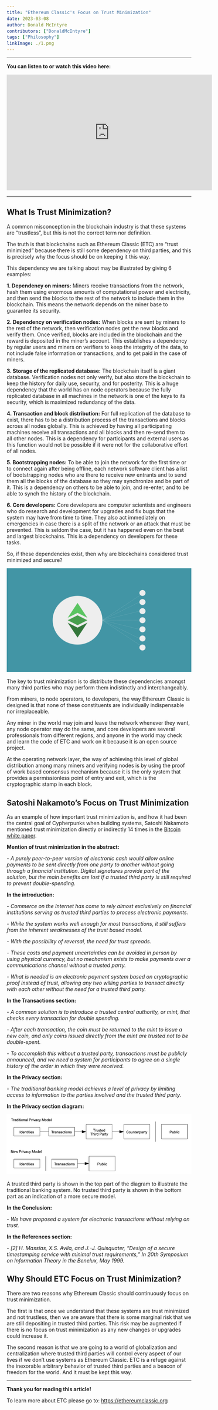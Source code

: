 ```yaml
---
title: "Ethereum Classic's Focus on Trust Minimization"
date: 2023-03-08
author: Donald McIntyre
contributors: ["DonaldMcIntyre"]
tags: ["Philosophy"]
linkImage: ./1.png
---
```


---
**You can listen to or watch this video here:**

<iframe width="560" height="315" src="https://www.youtube.com/embed/I9t3xHtAA48" title="YouTube video player" frameborder="0" allow="accelerometer; autoplay; clipboard-write; encrypted-media; gyroscope; picture-in-picture; web-share" allowfullscreen></iframe>

---

## What Is Trust Minimization?

A common misconception in the blockchain industry is that these systems are “trustless”, but this is not the correct term nor definition. 

The truth is that blockchains such as Ethereum Classic (ETC) are “trust minimized” because there is still some dependency on third parties, and this is precisely why the focus should be on keeping it this way.

This dependency we are talking about may be illustrated by giving 6 examples:

**1. Dependency on miners:** Miners receive transactions from the network, hash them using enormous amounts of computational power and electricity, and then send the blocks to the rest of the network to include them in the blockchain. This means the network depends on the miner base to guarantee its security.

**2. Dependency on verification nodes:** When blocks are sent by miners to the rest of the network, then verification nodes get the new blocks and verify them. Once verified, blocks are included in the blockchain and the reward is deposited in the miner’s account. This establishes a dependency by regular users and miners on verifiers to keep the integrity of the data, to not include false information or transactions, and to get paid in the case of miners.

**3. Storage of the replicated database:** The blockchain itself is a giant database. Verification nodes not only verify, but also store the blockchain to keep the history for daily use, security, and for posterity. This is a huge dependency that the world has on node operators because the fully replicated database in all machines in the network is one of the keys to its security, which is maximized redundancy of the data.

**4. Transaction and block distribution:** For full replication of the database to exist, there has to be a distribution process of the transactions and blocks across all nodes globally. This is achieved by having all participating machines receive all transactions and all blocks and then re-send them to all other nodes. This is a dependency for participants and external users as this function would not be possible if it were not for the collaborative effort of all nodes.

**5. Bootstrapping nodes:** To be able to join the network for the first time or to connect again after being offline, each network software client has a list of bootstrapping nodes who are there to receive new entrants and to send them all the blocks of the database so they may synchronize and be part of it. This is a dependency on others to be able to join, and re-enter, and to be able to synch the history of the blockchain.

**6. Core developers:** Core developers are computer scientists and engineers who do research and development for upgrades and fix bugs that the system may have from time to time. They also act immediately on emergencies in case there is a split of the network or an attack that must be prevented. This is seldom the case, but it has happened even on the best and largest blockchains. This is a dependency on developers for these tasks.

So, if these dependencies exist, then why are blockchains considered trust minimized and secure?

![The key of trust minimization is to distribute risk.](./1.png)

The key to trust minimization is to distribute these dependencies amongst many third parties who may perform them indistinctly and interchangeably. 

From miners, to node operators, to developers, the way Ethereum Classic is designed is that none of these constituents are individually indispensable nor irreplaceable. 

Any miner in the world may join and leave the network whenever they want, any node operator may do the same, and core developers are several professionals from different regions, and anyone in the world may check and learn the code of ETC and work on it because it is an open source project.

At the operating network layer, the way of achieving this level of global distribution among many miners and verifying nodes is by using the proof of work based consensus mechanism because it is the only system that provides a permissionless point of entry and exit, which is the cryptographic stamp in each block. 

## Satoshi Nakamoto’s Focus on Trust Minimization

As an example of how important trust minimization is, and how it had been the central goal of Cypherpunks when building systems, Satoshi Nakamoto mentioned trust minimization directly or indirectly 14 times in the [Bitcoin white paper](https://bitcoin.org/bitcoin.pdf).

**Mention of trust minimization in the abstract:**

*- A purely peer-to-peer version of electronic cash would allow online payments to be sent directly from one party to another without going through a financial institution. Digital signatures provide part of the solution, but the main benefits are lost if a trusted third party is still required to prevent double-spending.*

**In the introduction:**

*- Commerce on the Internet has come to rely almost exclusively on financial institutions serving as trusted third parties to process electronic payments.*

*- While the system works well enough for most transactions, it still suffers from the inherent weaknesses of the trust based model.*

*- With the possibility of reversal, the need for trust spreads.*

*- These costs and payment uncertainties can be avoided in person by using physical currency, but no mechanism exists to make payments over a communications channel without a trusted party.*

*- What is needed is an electronic payment system based on cryptographic proof instead of trust, allowing any two willing parties to transact directly with each other without the need for a trusted third party.*

**In the Transactions section:**

*- A common solution is to introduce a trusted central authority, or mint, that checks every transaction for double spending.*

*- After each transaction, the coin must be returned to the mint to issue a new coin, and only coins issued directly from the mint are trusted not to be double-spent.*

*- To accomplish this without a trusted party, transactions must be publicly announced, and we need a system for participants to agree on a single history of the order in which they were received.*

**In the Privacy section:**

*- The traditional banking model achieves a level of privacy by limiting access to information to the parties involved and the trusted third party.*

**In the Privacy section diagram:**

![Trusted third party mentioned in the diagram.](./2.png)

A trusted third party is shown in the top part of the diagram to illustrate the traditional banking system. No trusted third party is shown in the bottom part as an indication of a more secure model.

**In the Conclusion:**

*- We have proposed a system for electronic transactions without relying on trust.*

**In the References section:**

*- [2] H. Massias, X.S. Avila, and J.-J. Quisquater, “Design of a secure timestamping service with minimal trust requirements,” In 20th Symposium on Information Theory in the Benelux, May 1999.*

## Why Should ETC Focus on Trust Minimization?

There are two reasons why Ethereum Classic should continuously focus on trust minimization.

The first is that once we understand that these systems are trust minimized and not trustless, then we are aware that there is some marginal risk that we are still depositing in trusted third parties. This risk may be augmented if there is no focus on trust minimization as any new changes or upgrades could increase it.

The second reason is that we are going to a world of globalization and centralization where trusted third parties will control every aspect of our lives if we don’t use systems as Ethereum Classic. ETC is a refuge against the inexorable arbitrary behavior of trusted third parties and a beacon of freedom for the world. And it must be kept this way.

---

**Thank you for reading this article!**

To learn more about ETC please go to: https://ethereumclassic.org
